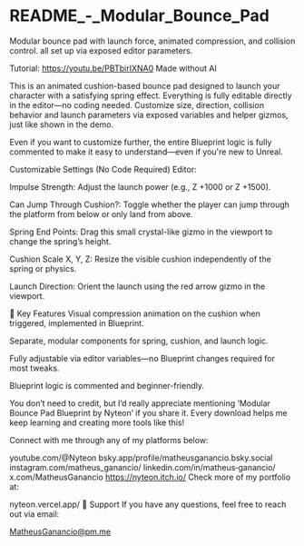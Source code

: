 # README_-_Modular_Bounce_Pad
Modular bounce pad with launch force, animated compression, and collision control. all set up via exposed editor parameters.

Tutorial: https://youtu.be/PBTbirIXNA0
Made without AI

This is an animated cushion-based bounce pad designed to launch your character with a satisfying spring effect. Everything is fully editable directly in the editor—no coding needed. Customize size, direction, collision behavior and launch parameters via exposed variables and helper gizmos, just like shown in the demo.

Even if you want to customize further, the entire Blueprint logic is fully commented to make it easy to understand—even if you're new to Unreal.

Customizable Settings (No Code Required)
Editor:

Impulse Strength: Adjust the launch power (e.g., Z +1000 or Z +1500).

Can Jump Through Cushion?: Toggle whether the player can jump through the platform from below or only land from above.

Spring End Points: Drag this small crystal-like gizmo in the viewport to change the spring’s height.

Cushion Scale X, Y, Z: Resize the visible cushion independently of the spring or physics.

Launch Direction: Orient the launch using the red arrow gizmo in the viewport.

🧩 Key Features
Visual compression animation on the cushion when triggered, implemented in Blueprint.

Separate, modular components for spring, cushion, and launch logic.

Fully adjustable via editor variables—no Blueprint changes required for most tweaks.

Blueprint logic is commented and beginner-friendly.

You don’t need to credit, but I’d really appreciate mentioning ‘Modular Bounce Pad Blueprint by Nyteon’ if you share it. Every download helps me keep learning and creating more tools like this!

Connect with me through any of my platforms below:

youtube.com/@Nyteon
bsky.app/profile/matheusganancio.bsky.social
instagram.com/matheus_ganancio/
linkedin.com/in/matheus‑ganancio/
x.com/MatheusGanancio
https://nyteon.itch.io/
Check more of my portfolio at:

nyteon.vercel.app/
📩 Support
If you have any questions, feel free to reach out via email:

MatheusGanancio@pm.me

